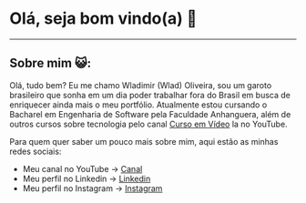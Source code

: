# Olá, seja bom vindo(a) 👋
---
## Sobre mim 😺:

Olá, tudo bem? Eu me chamo Wladimir (Wlad) Oliveira, sou um garoto brasileiro que sonha em um dia poder trabalhar fora do Brasil em busca de enriquecer ainda mais o meu portfólio. Atualmente estou cursando o Bacharel em Engenharia de Software pela Faculdade Anhanguera, além de outros cursos sobre tecnologia pelo canal [Curso em Vídeo](https://www.youtube.com/@CursoemVideo) la no YouTube.

Para quem quer saber um pouco mais sobre mim, aqui estão as minhas redes sociais:

* Meu canal no YouTube    -> [Canal](youtube.com/@unwlad)
* Meu perfil no Linkedin  -> [Linkedin](https://www.linkedin.com/in/moraeswladimir/)
* Meu perfil no Instagram -> [Instagram](https://www.instagram.com/wladoliveira_/)